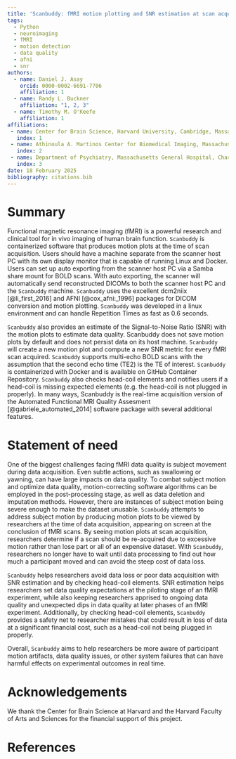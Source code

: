 ```yaml
---
title: 'Scanbuddy: fMRI motion plotting and SNR estimation at scan acquisition'
tags:
  - Python
  - neuroimaging
  - fMRI
  - motion detection
  - data quality
  - afni
  - snr
authors:
  - name: Daniel J. Asay
    orcid: 0000-0002-6691-7706
    affiliation: 1
  - name: Randy L. Buckner
    affiliation: "1, 2, 3" 
  - name: Timothy M. O'Keefe
    affiliation: 1
affiliations:
 - name: Center for Brain Science, Harvard University, Cambridge, Massachusetts, United States
   index: 1
 - name: Athinoula A. Martinos Center for Biomedical Imaging, Massachusetts General Hospital, Charlestown, Massachusetts, United States
   index: 2
 - name: Department of Psychiatry, Massachusetts General Hospital, Charlestown, Massachusetts, United States
   index: 3
date: 18 February 2025
bibliography: citations.bib
---
```


# Summary

Functional magnetic resonance imaging (fMRI) is a powerful research and clinical tool for in vivo imaging of human brain function. `Scanbuddy` is containerized software that produces motion plots at the time of scan acquisition. Users should have a machine separate from the scanner host PC with its own display monitor that is capable of running Linux and Docker. Users can set up auto exporting from the scanner host PC via a Samba share mount for BOLD scans. With auto exporting, the scanner will automatically send reconstructed DICOMs to both the scanner host PC and the `Scanbuddy` machine. `Scanbuddy` uses the excellent dcm2niix [@li_first_2016] and AFNI [@cox_afni:_1996] packages for DICOM conversion and motion plotting. `Scanbuddy` was developed in a linux environment and can handle Repetition Times as fast as 0.6 seconds. 

`Scanbuddy` also provides an estimate of the Signal-to-Noise Ratio (SNR) with the motion plots to estimate data quality. Scanbuddy does not save motion plots by default and does not persist data on its host machine. `Scanbuddy` will create a new motion plot and compute a new SNR metric for every fMRI scan acquired. `Scanbuddy` supports multi-echo BOLD scans with the assumption that the second echo time (TE2) is the TE of interest. `Scanbuddy` is containerized with Docker and is available on GitHub Container Repository. `Scanbuddy` also checks head-coil elements and notifies users if a head-coil is missing expected elements (e.g. the head-coil is not plugged in properly). In many ways, Scanbuddy is the real-time acquisition version of the Automated Functional MRI Quality Assesment [@gabriele_automated_2014] software package with several additional features.


# Statement of need

One of the biggest challenges facing fMRI data quality is subject movement during data acquisition. Even subtle actions, such as swallowing or yawning, can have large impacts on data quality. To combat subject motion and optimize data quality, motion-correcting software algorithms can be employed in the post-processing stage, as well as data deletion and imputation methods. However, there are instances of subject motion being severe enough to make the dataset unusable. `Scanbuddy` attempts to address subject motion by producing motion plots to be viewed by researchers at the time of data acquisition, appearing on screen at the conclusion of fMRI scans. By seeing motion plots at scan acquisition, researchers determine if a scan should be re-acquired due to excessive motion rather than lose part or all of an expensive dataset. With `Scanbuddy`, researchers no longer have to wait until data processing to find out how much a participant moved and can avoid the steep cost of data loss.

`Scanbuddy` helps researchers avoid data loss or poor data acquisition with SNR estimation and by checking head-coil elements. SNR estimation helps researchers set data quality expectations at the piloting stage of an fMRI experiment, while also keeping researchers apprised to ongoing data quality and unexpected dips in data quality at later phases of an fMRI experiment. Additionally, by checking head-coil elements, `Scanbuddy` provides a safety net to researcher mistakes that could result in loss of data at a significant financial cost, such as a head-coil not being plugged in properly. 

Overall, `Scanbuddy` aims to help researchers be more aware of participant motion artifacts, data quality issues, or other system failures that can have harmful effects on experimental outcomes in real time.

# Acknowledgements

We thank the Center for Brain Science at Harvard and the Harvard Faculty of Arts and Sciences for the financial support of this project.

# References

